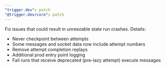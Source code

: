 ```yaml
---
"trigger.dev": patch
"@trigger.dev/core": patch
---
```


Fix issues that could result in unreezable state run crashes. Details:
- Never checkpoint between attempts
- Some messages and socket data now include attempt numbers
- Remove attempt completion replays
- Additional prod entry point logging
- Fail runs that receive deprecated (pre-lazy attempt) execute messages
